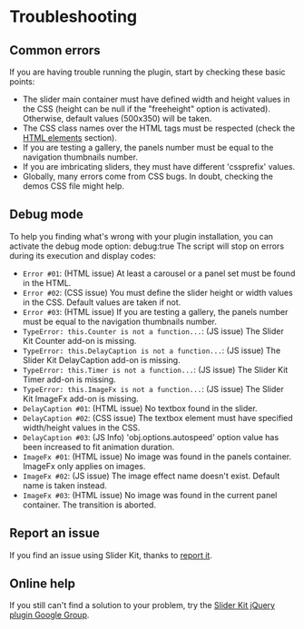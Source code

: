 # Troubleshooting #
## Common errors ##

If you are having trouble running the plugin, start by checking these basic points:

  * The slider main container must have defined width and height values in the CSS (height can be null if the "freeheight" option is activated). Otherwise, default values (500x350) will be taken.
  * The CSS class names over the HTML tags must be respected (check the <a href='#htmlelements'>HTML elements</a> section).
  * If you are testing a gallery, the panels number must be equal to the navigation thumbnails number.
  * If you are imbricating sliders, they must have different 'cssprefix' values.
  * Globally, many errors come from CSS bugs. In doubt, checking the demos CSS file might help.

## Debug mode ##
To help you finding what's wrong with your plugin installation, you can activate the debug mode option:
debug:true
The script will stop on errors during its execution and display codes:

  * `Error #01`: (HTML issue) At least a carousel or a panel set must be found in the HTML.
  * `Error #02`: (CSS issue) You must define the slider height or width values in the CSS. Default values are taken if not.
  * `Error #03`: (HTML issue) If you are testing a gallery, the panels number must be equal to the navigation thumbnails number.
  * `TypeError: this.Counter is not a function...`: (JS issue) The Slider Kit Counter add-on is missing.
  * `TypeError: this.DelayCaption is not a function...`: (JS issue) The Slider Kit DelayCaption add-on is missing.
  * `TypeError: this.Timer is not a function...`: (JS issue) The Slider Kit Timer add-on is missing.
  * `TypeError: this.ImageFx is not a function...`: (JS issue) The Slider Kit ImageFx add-on is missing.
  * `DelayCaption #01`: (HTML issue) No textbox found in the slider.
  * `DelayCaption #02`: (CSS issue) The textbox element must have specified width/height values in the CSS.
  * `DelayCaption #03`: (JS Info) 'obj.options.autospeed' option value has been increased to fit animation duration.
  * `ImageFx #01`: (HTML issue) No image was found in the panels container. ImageFx only applies on images.
  * `ImageFx #02`: (JS issue) The image effect name doesn't exist. Default name is taken instead.
  * `ImageFx #03`: (HTML issue) No image was found in the current panel container. The transition is aborted.


## Report an issue ##
If you find an issue using Slider Kit, thanks to <a href='http://code.google.com/p/sliderkit/issues/list'>report it</a>.

## Online help ##
If you still can't find a solution to your problem, try the <a href='http://groups.google.com/group/sliderkit'>Slider Kit jQuery plugin Google Group</a>.